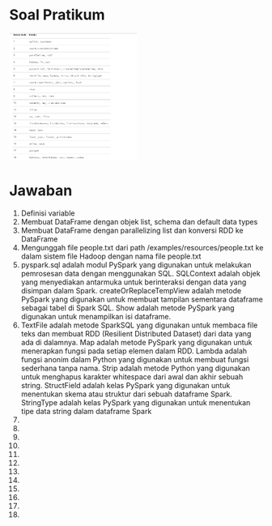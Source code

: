 <h1>Soal Pratikum</h1>
<img src="soal.PNG" width="50%">
<h1>Jawaban</h1>
<ol>
  <li>Definisi variable</li>
  <li>Membuat DataFrame dengan objek list, schema dan default data types</li>
  <li>Membuat DataFrame dengan parallelizing list dan konversi RDD ke DataFrame</li>
  <li>Mengunggah file people.txt dari path /examples/resources/people.txt ke dalam sistem file Hadoop dengan nama file people.txt</li>
  <li>pyspark.sql adalah modul PySpark yang digunakan untuk melakukan pemrosesan data dengan menggunakan SQL. SQLContext adalah objek yang menyediakan antarmuka untuk berinteraksi dengan data yang disimpan dalam Spark. createOrReplaceTempView adalah metode PySpark yang digunakan untuk membuat tampilan sementara dataframe sebagai tabel di Spark SQL. Show adalah metode PySpark yang digunakan untuk menampilkan isi dataframe.</li>
  <li>TextFile adalah metode SparkSQL yang digunakan untuk membaca file teks dan membuat RDD (Resilient Distributed Dataset) dari data yang ada di dalamnya. Map adalah metode PySpark yang digunakan untuk menerapkan fungsi pada setiap elemen dalam RDD. Lambda adalah fungsi anonim dalam Python yang digunakan untuk membuat fungsi sederhana tanpa nama. Strip adalah metode Python yang digunakan untuk menghapus karakter whitespace dari awal dan akhir sebuah string. StructField adalah kelas PySpark yang digunakan untuk menentukan skema atau struktur dari sebuah dataframe Spark. StringType adalah kelas PySpark yang digunakan untuk menentukan tipe data string dalam dataframe Spark</li>
  <li></li>
  <li></li>
  <li></li>
  <li></li>
  <li></li>
  <li></li>
  <li></li>
  <li></li>
  <li></li>
  <li></li>
  <li></li>
  <li></li>
</ol>
